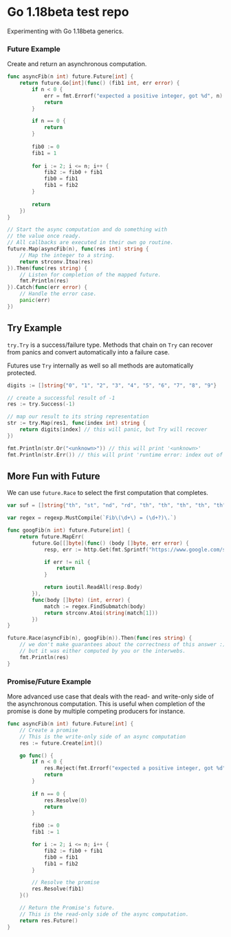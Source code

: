 # Go 1.18beta test repo
Experimenting with Go 1.18beta generics.

### Future Example
Create and return an asynchronous computation.
```go
func asyncFib(n int) future.Future[int] {
    return future.Go[int](func() (fib1 int, err error) {
        if n < 0 {
            err = fmt.Errorf("expected a positive integer, got %d", n)
            return
        }

        if n == 0 {
            return
        }
        
        fib0 := 0
        fib1 = 1
        
        for i := 2; i <= n; i++ {
            fib2 := fib0 + fib1
            fib0 = fib1
            fib1 = fib2
        }
        
        return
    })
}

// Start the async computation and do something with
// the value once ready.
// All callbacks are executed in their own go routine.
future.Map(asyncFib(n), func(res int) string {
    // Map the integer to a string.
    return strconv.Itoa(res)
}).Then(func(res string) {
    // Listen for completion of the mapped future.
    fmt.Println(res)
}).Catch(func(err error) {
    // Handle the error case.
    panic(err)
})
```

## Try Example
`try.Try` is a success/failure type. Methods that chain on `Try` can recover from panics and
convert automatically into a failure case.

Futures use `Try` internally as well so all methods are automatically protected.

```go
digits := []string{"0", "1", "2", "3", "4", "5", "6", "7", "8", "9"}

// create a successful result of -1
res := try.Success(-1)

// map our result to its string representation
str := try.Map(res1, func(index int) string {
    return digits[index] // this will panic, but Try will recover
})

fmt.Println(str.Or("<unknown>")) // this will print '<unknown>'
fmt.Println(str.Err()) // this will print 'runtime error: index out of range [-1]'
```

## More Fun with Future
We can use `future.Race` to select the first computation that completes.

```go
var suf = []string{"th", "st", "nd", "rd", "th", "th", "th", "th", "th", "th"}

var regex = regexp.MustCompile(`Fib\(\d+\) = (\d+?)\.`)

func googFib(n int) future.Future[int] {
    return future.MapErr(
        future.Go[[]byte](func() (body []byte, err error) {
            resp, err := http.Get(fmt.Sprintf("https://www.google.com/search?q=%d%s+fibonacci+number", n, suf[n%10]))

            if err != nil {
                return
            }

            return ioutil.ReadAll(resp.Body)
        }),
        func(body []byte) (int, error) {
            match := regex.FindSubmatch(body)
            return strconv.Atoi(string(match[1]))
        })
}

future.Race(asyncFib(n), googFib(n)).Then(func(res string) {
    // we don't make guarantees about the correctness of this answer :)
    // but it was either computed by you or the interwebs. 
    fmt.Println(res)
}
```
### Promise/Future Example
More advanced use case that deals with the read- and write-only side
of the asynchronous computation. This is useful when completion of the promise is done by multiple
competing producers for instance.
```go
func asyncFib(n int) future.Future[int] {
    // Create a promise
    // This is the write-only side of an async computation
    res := future.Create[int]()

    go func() {
        if n < 0 {
            res.Reject(fmt.Errorf("expected a positive integer, got %d", n))
            return
        }
		
        if n == 0 {
            res.Resolve(0) 
            return
        }

        fib0 := 0
        fib1 := 1

        for i := 2; i <= n; i++ {
            fib2 := fib0 + fib1
            fib0 = fib1
            fib1 = fib2
        }

        // Resolve the promise
        res.Resolve(fib1)
    }()

    // Return the Promise's future.
    // This is the read-only side of the async computation.
    return res.Future() 
}
```